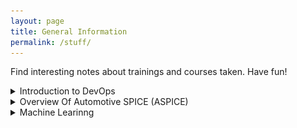 ```yaml
---
layout: page
title: General Information
permalink: /stuff/
---
```


Find interesting notes about trainings and courses taken. Have fun!

<details markdown="1">
<summary>Introduction to DevOps</summary>

## What is DevOps?

- The term (development and operations) is an extension of agile development environments that aims to enhance the process of software delivery as a whole.
- DevOps (Development and Operations) engineers work together, following Lean and Agile principles, delivering software in a rapid and continuous manner.

DevOps is not:
- Simply combining development and operations.
- A separate team.
- A tool.
- Just automation.

## What is the goal?

There are three pillars:
- DevOps         -> For speed and agility.
- Microservices  -> For small deployments.
- Containers     -> For ephemeral runtimes.

Culture is the #1 success factor in DevOps. Building a culture of *shared responsibility, transparency, and faster feedback* is the foundation of every high-performing DevOps team. --Atlassian--

To become DevOps, it is necessary to change the company culture. It must change:
- The way people think.
- The way people work.
- The way people are organized.
- The way people are measured.

## Agile perspective

Waterfall > Agile > DevOps are methods for software development and delivery.
Monoliths > SOA > Microservices are architectures: ways that software is built.
Physical servers > VMs > Containers are used to create infrastructure: basic services such as communication and storage.

- 2007 Patrick Debois: Dev and Ops worked ineffectively and not together.
- 2008 Agile Infrastructure.
- 2009 John - Velocity 2009 -"10+ Deploys Per Day" -> Dev and Ops cooperation at Flickr.
- 2010 Continuous Delivery - Through automation of the build, deploy, and test process, along with improved collaboration.
- 2013 Lean principle.

----

# Thinking DevOps

## Code reuse dilemma
- Code has 80% of what you need but 20% is missing.

## Social coding solution
- Discuss with the repo **owner**.
- Agree to develop it.
- Open an **Issue** and assign it to yourself.
- **Fork** the code and make your changes.
- Issue a **Pull Request** to review and merge back.

## Git Repository Guidelines
- The same that we already know about it.

## The size of the batches
Working in small batches means delivering something useful quickly.
Using single piece flow leads to faster feedback loops.

## Minimal Viable Product (MVP)
- MVP is a tool for learning.
- The experiment may fail and that's okay.
- It is the minimal thing that you can do to test your hypothesis.

## Quiz
- Which of these is typical of traditional thinking?
    ANS: Rebuilding 100% of the code to get the 20% change you need.
- Which of these is part of minimum viable product?
    ANS: Should I pivot or persevere?

## Test Driven Development (TDD)
- Test your code, but first create cases and then create code.
- Red->Green->Refactor cycle.
It is important: It saves time when developing, you can code faster and with more confidence, it ensures the code is working as expected, it ensures that future changes do not break your code. In order to create a DevOps CI/CD pipeline, all testing must be automated.

## Behavior Driven Development (BDD)
- BDD focuses on the behavior of the system from the outside in. It looks at the system as a consumer of it.
- BDD uses an approachable syntax that everyone can understand.
- It improves communication.

## Cloud Native Microservices (CNM)
- CNM is a collection of independently deployable microservices.
- Stateless microservices each maintain their own state in a separate database or persistent object store.
- Microservices are loosely coupled services, designed for scalability and communication with APIs.

# Working DevOps
- Culture of teaming and collaboration.
- Agile development as a shared discipline.
- Push smaller releases faster.

## Taylorism
- Is regarding the Industrial Revolution. It describes how to work as automotive line assembly, working in silos.
_Software development is bespoke:_
    - Software development is NOT like assembling automobiles.
    - Most of the parts do not exist yet.
    - Software development is craft work.

- Command and control is not Agile.
- Stop working in silos.
- Let your people amaze you.

- Working DevOps means pushing small releases faster in order to get feedback, minimize risk, and maximize learning.
- Taylorism was designed for factory work, while software development is like craft work.

# Software Engineering vs Civil Engineering
- SW stack is constantly updated.

# Required DevOps behavior
- DevOps delivers a continual series of small changes.
- Development wants innovation and Operations want stability. But you cannot get both.

## Required DevOps behaviors
- Shared ownership and high collaboration.
- Risk management by embracing change.
- Ephemeral infrastructure as code.
- Automated self-service.
- Feedback loops and data-driven responsibility.

## Infrastructure as code
- Described in an executable textual format.
- Configure using that description.
- Configure the system.
- Never perform configurations manually.
- Use version control.

## Continuous Integration and Continuous Delivery
- CI/CD is not one thing.
- Continuous Integration is: Continuously building, testing, and merging to master.
- Continuous Delivery is: Continuously deploying to a production-like environment.

# Align teams with the business
- Each team has its own mission aligned with the business.
- Teams have end-to-end responsibility for what they build.
- Teams should have a long-term mission.

## There is no DevOps Teams
- DevOps is the practice of development and operations engineers working together during the entire software lifecycle, following Lean and Agile principles that allow them to deliver high-quality results.

# DevOps metrics
- A baseline provides a concrete number for comparison as you implement your DevOps changes.
- Old school is focused on mean time to failure (MTTF).
- DevOps is focused on mean time to recovery (MTTR).

## Summary
- You should measure and reward what you want to improve.
- Measuring social metrics leads to improved socialization and measuring DevOps metrics allows you to see progression toward goals.
- DevOps changes the objective of problem resolution from failure prevention to failure recovery.

# Vanity Metrics vs Actionable Metrics
- Vanity metrics may be appealing at first glance, but offer limited actionable insights.
- Actionable metrics provide meaningful ways to measure your processes and work toward goals.

# Comparison of DevOps to Site Reliability Engineering (SRE)
- SRE maintains separate development and operations silos with one staffing pool.
- DevOps breaks down the silos into one team with one business objective.

</details>

<details markdown="1">

<summary>Overview Of Automotive SPICE (ASPICE)</summary>

# The Automotive SPICE (Software Improvement and Capability dEtermination).

Is an adaptation of the **Software Process Improvements and Capability dEtermination** standard (ISO 15504), addapted specially for the Automotive industry.
ASPICE provides a **framework for assessing and imporoving** the software development processes within automotive suppliers and manufactures. It helps ensure high-quiality software, better safety, and reliable performance in vehcles' electronic control units (ECUs)

The ASPICE Model is based on the V-CYCLE, one of the Software Development Life Cycle (SDLC).

## Software Development Life Cycle (SDLC)

Is the process of creating software, from initial planning through deployment and ongoing maintenance

SDLC has the following structure:

    1. Requirements Analysis -> * Business Analyst * Project Manager * Product Manager.
    2. System Design -> * Architect * Designer.
    3. Implementation -> * Developer * Software Implementation.
    4. Testing -> * Verification and Validation * Quality Assurance * Tester.
    5. Deployment -> * Release Manager * DevOps Engineer * IT Operations.
    6. Maintenance -> * Support Engineers * Testers.

Each phase ensures quality and traceability throughout the software development process.

## V - Model (an extension of the traditional Waterfall model)

V-Model is an Verification and Validation model:

![V_MODEL]({{site.baseurl}}/assets/images/stuff_images/ASPICE/vmodel.png)

| Left-side  (develop side)                                                |   Right-Side  (testing side)
|--------------------------------------------------------------------------|------------------|
| Business Requirements Specification (Waht does the user want?)           | User Acceptance Testing 
  System Requirements Specification   (What should the overall system do?) | System Integration Testing (Does the whole system meet the requirements?)
  High Level Design / Architecture    (How will teh system be structure?)  | Component Testing (Do components work together?)
  Low Level Design / Details (How each component be build?)                | Unit Testing (Does each component work?)
  <-> Coding <-> | <-> coding <-> |

```markdown
[VALIDATION]  - and -  [VERIFICATION]
Requirements     ->    User Acceptance
    |                     |
    v                     ^
System Design    ->    System Testing
    |                     |
    v                     ^
Architecture     ->   Integration Testing
    |                     |
    v                     ^
Detailed Design  ->   Unit Testing
    |                     |
    v                     ^
     Implementation (Coding)
```
This is an sequential model, and it is usefull fo requirements well-done. A disvantage is thata design cannot emerge during coding, since each phase must be sequetial. Oeverll, the V-Model provides a structured path from requirements to finished product.

### ISO 26262
    Is an international standard that provides functional safety requirements and processes for electrical and electronic systems within road vehicles. It aims to reduce safety reisks from malfunctions by defining development best practices.

### ISO 21434
    Is a new standard focused on cyber security for road vehicles. It provides a framework and process to manage cyber risks during the product life.  

### ISO 21448
    Is a road vehicles standard that specifies user experience and human-machine interface design.
  
OEM -> Original Equipment Manufacturer: A company that produces parts, components or complete products that are then used in another company's end product.
-  

# ASPICE 3.0 Model

![ASPICE30]({{site.baseurl}}/assets/images/stuff_images/ASPICE/aspice30.png)

The ASPICE model has three process groups: 
    1. Primary Life Cycle Process.
        - System Engineering Process group (SYS)
        - Software Engineering process group (SWE)
        - Acquisition process group (ACQ)
        - Supply process group (SPL)
    2. Organization Life Cycle Process.
        - 
    3. Supporting Life Cycle Process.


## Process Assessment Model

ASPICE defines a process assessment model to evalute and rate the capability of software process in the automitve indudtry. the ASPICE assessment model has two dimensions:

    1. Process dimension:
        * Covers teh software process within the scope of assessment.
    2. Capability dimension:
        * Defines six capability levels (0-5) that indicate the maturity fo each process. Level 0 mean the process is not implemented. Level 5 means the process is optimized.
TheA ASPICE  assessment method provides a standardized way to measure and improve software process against a reference benchmark.  

# Module #2 Describing the ASPICE Model

## ASPICE Model Description

### Primary Life Cycle Process (SYS)

### Primary Life Cycle Process (SYS)

SYS.1 – Requirements Elicitation: Gather, document, and track requirements as required by stakeholders.

SYS.2 – System Requirements Analysis: Analyze and refine the collected requirements to ensure clarity and feasibility.

SYS.3 – System Architectural Design: Establish the overall system architecture and develop the system structure.

SYS.4 – System Integration and Integration Test: Integrate system components and perform integration testing to verify interactions.

SYS.5 – System Qualification Test: Provide evidence that the integrated system meets all specified requirements.

*The System Engineering process group ensures that stakeholder requirements are fully captured, analyzed, and validated throughout the system development lifecycle.*

### Primary Life Cycle Process (SWE)

SWE.1 – Software Requirements Analysis: Collect and analyze software-specific requirements.

SWE.2 – Software Architectural Design: Define the software architecture and allocate requirements to software components.

SWE.3 – Software Detailed Design and Unit Construction: Develop detailed designs and construct software units.

SWE.4 – Software Unit Verification: Verify individual software units against detailed design and requirements.

SWE.5 – Software Integration and Integration Test: Integrate software units and perform integration testing.

SWE.6 – Software Qualification Test: Provide evidence that the integrated software meets all requirements.

*The Software Engineering process group focuses on ensuring that software requirements are addressed, implemented, and verified at each stage of development.*

---
** As a part of Automation Activities, the mostly close ASPICE process areas are:
    Group: Primary life Cycle Process (SWE): 
    - SWE.4 - Software Unit Verification.
    - SWE.5 - Software Integration and Integration Test.
    - SWE.6 - Software Qualification Testing.
---

## ASPICE Process Capability levels
1. Level 0 (Incomplete):
    
    - The process is not implemented or fails t achieve its purpose.

2. Level 1 (Performed):
    
    - The process achieve its purpose.

3. Level 2 (Managed):

    - The performed process is now implemented in a managed fashion.
    - Performance is controlled and maintained.

4. Level 3 (Established):
    
    - The process is established, capable, standardized and maintained.
    - Standards for process performance are stablished.

5. Level 4 (Predictable):
    
    - The process is quantitatively controlled and predictable.
    - Performance varies within narrow, predictable limits.

6. Leve 5 (Innovating):
    
    - The focus in on continuous improvement.
    - Process innovation improve effectiveness and efficiency.

`The capability levels range from an incomplete process at level 0 to a performed procedure at level 1, to managed standardized, and quantiatively controlled process at levels 2-4, to an optimized, continuously improving process at level 5.`

`At Level 0, no code review process exists.`

`Level 1-2 introduce basic manual processes.`

`Level 3 establishes a standardized process.`

`Level 4, quantitative control is added.`

`Level 5, innovative improvements are made through automation and AI.`

# Module 3. ASPICE Assessment & Certification

ASPICE assessment is the process of evaluating the Capability, Matury of the Software Development Process in the Automotive Industry. - Process Assessment Model (PAM)

 - When preparing for an assessment, what's a crucial step to consider?

    ans: Utilizing the latest version of the Process Assessment Model (PAM)

 - What is a vital aspect of assesement preparation?

    ans: Collecting anymissing pieces of information or documentation.

# ASPICE Benefits
 
    - Demostrate Software Quality Capability.
    - Guide process Improvement.
    - Increase Customer Confidence.
    - Meet Regularity or Contractual Requirements.
    - Support Certification Goals.
    - Continual Improvement.

</details>

<details markdown="1">
<summary>Machine Learinng</summary>

## Linear Regression

Any straight line in the Cartesian plane (except vertical lines) can be described by the equation: `y = mx + b` Where: m is the slope of the line and b is the y-intercept. This equation is known as **Linear Equation**.

     - m: The slope of the line, which represents the rate of change of y with respect to x.
     - b: The y-intercept, which is the value of y when x is 0.

Given two points \((x_1, y_1)\) and \((x_2, y_2)\), the slope \(m\) of the line is:

```math
m = \frac{y_2 - y_1}{x_2 - x_1}
```
The equation of the line in point-slope form is:
```math
y_1 - y_2 = m(x_1 - x_2)
```
Expanding this equation gives:
```math
y_1 - y_2 = m(x_1 - x_2)
```
```math
y_1 - y_2 = m*x_1 - m*x_2
```
adding y_2 to both sides:
```math
y_1 = m*x_1 - m*x_2 + y_1
```
Re-order terms:
```math
y_1 = m*x_1 + (y_2 - m*x_2)
```

```math
y_1 = m * 0 + (y_2 - m * x_2) 
```
```math
b = y_2 - m * x_2
```
then, the equation will be:
```math
y = m * x + b
```
The following image illustrates the graph of the line using two points: 

<img src="./assets/images/stuff_images/MachineLearing/ManualPlot1.png" alt="Graph of the linear equation" width="800" height="550">

Now it solved:

<img src="./assets/images/stuff_images/MachineLearing/ManualPlot2.png" alt="Graph of the linear equation" width="800" height="550">

If those two points were our dataset to train a linear regression model, we could use the calculated values of (m) and (b) to make predictions using the linear equation: `y = m*x + b` on new data points.

But what happens if we have more than two points, and we want to find the best straight line to fits with all data points?

In this case, we need to use a method called **Least Squares** to find the optimal values of (m) and (b) that minimize the error between the predicted and actual values.

The goal of linear regression is to find the line that best fits the data by minimizing the sum of the squared differences (errors) between the predicted values and the actual values.

Mathematically, we want to minimize the following cost function:

```math
J(m, b) = \sum_{i=1}^{n} (y_i - (m*x_i + b))^2
```

Where:
- \(J(m, b)\) is the cost function
- \(n\) is the number of data points
- \((x_i, y_i)\) are the coordinates of each data point

The optimal values of (m) and (b) can be found using calculus or optimization algorithms.

Once we have the best-fitting line, we can use it to make predictions on new data points.

```


<details markdown="1">
<summary>Advanced Python Development Techniques</summary>

# Set and deques
    ```python
    #Sets do not repeat once output
    example_set = {1,2,3,4,5}
    #Even if you see duplicates within
    example_set = {1,1,2,3,4,5}
    example_set.add(6)
    print(example_set)
    example_set.remove(2)
    print(example_set)
    ```
    ```python
    # A deque is a double-ended queue, it's a generalization of stacks and queues allowing
    # you to efficently add or remove elements.
    from collections impoort deque
    my_deque = deque([1,2,3])
    my_deque.append(4)
    print(my_deque)
    # removing elements from the left
    my_deque.pop()
    print(my_deque)
    # removing elements from the right
    my_deque.popleft()
    print(my_deque)
    ```
## Undo and Redo actions using deques
    ```python
    from collections impoort deque
    undo_stack = deque()
    redo_stack = deque()
    def perform_action(action):
        undo_stack.append(action)
        redo_stack.clear()
    def undo():
        if undo_stack:
            action = undo_stack.pop()
            redo_stack.append(action)
    def redo():
        if redo_stack:
            action = redo_stack.pop()
            undo_stack.append(action)

    split_words = str("Hello world").split()
    for word in split_words:
        perform_action(word)
        
    print(undo_stack)

    # undo action:
    undo()
    print(undo_stack)
    # redo action:
    redo()
    print(undo_stack)
    ```
</details>